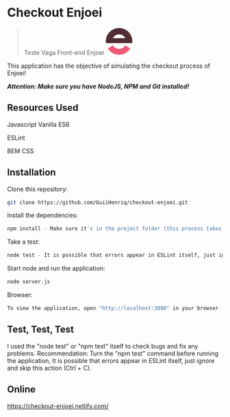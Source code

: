 # Checkout Enjoei
> Teste Vaga Front-end Enjoei ![](static/img/logo.png)

This application has the objective of simulating the checkout process of Enjoei!

**_Attention: Make sure you have NodeJS, NPM and Git installed!_**

## Resources Used
Javascript Vanilla ES6

ESLint

BEM CSS


## Installation

Clone this repository:

```sh
git clone https://github.com/GuiiHenriq/checkout-enjoei.git
```

Install the dependencies:

```sh
npm install - Make sure it's in the project folder (this process takes 15 ~ 20 seconds)
```

Take a test:

```sh
node test - It is possible that errors appear in ESLint itself, just ignore, skip this action (Ctrl + C) and proceed to the next step (this process takes 05 ~ 15 seconds)
```

Start node and run the application:

```sh
node server.js
```

Browser:
```sh
To view the application, open "http://localhost:3000" in your browser
```
 
  
## Test, Test, Test

I used the "node test" or "npm test" itself to check bugs and fix any problems.
Recommendation: Turn the "npm test" command before running the application, It is possible that errors appear in ESLint itself, just ignore and skip this action (Ctrl + C).

## Online

https://checkout-enjoei.netlify.com/

